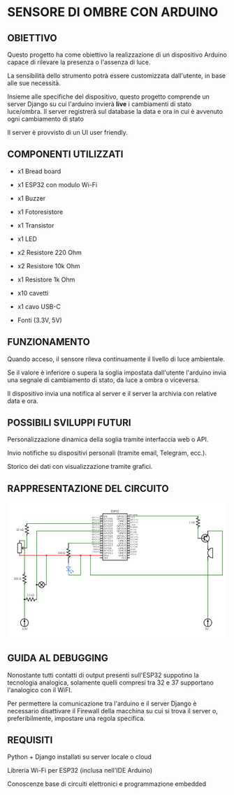 # SENSORE DI OMBRE CON ARDUINO

## OBIETTIVO

Questo progetto ha come obiettivo la realizzazione di un dispositivo Arduino capace di rilevare la presenza o l'assenza di luce.

La sensibilità dello strumento potrà essere customizzata dall'utente, in base alle sue necessità.

Insieme alle specifiche del dispositivo, questo progetto comprende un server Django su cui l'arduino invierà **live** i cambiamenti di stato luce/ombra. Il server registrerà sul database la data e ora in cui è avvenuto ogni cambiamento di stato

Il server è provvisto di un UI user friendly.


## COMPONENTI UTILIZZATI

- x1 Bread board

- x1 ESP32 con modulo Wi-Fi

- x1 Buzzer

- x1 Fotoresistore

- x1 Transistor

- x1 LED

- x2 Resistore 220 Ohm
  
- x2 Resistore 10k Ohm

- x1 Resistore 1k Ohm

- x10 cavetti

- x1 cavo USB-C

- Fonti (3.3V, 5V)

## FUNZIONAMENTO

Quando acceso, il sensore rileva continuamente il livello di luce ambientale.

Se il valore è inferiore o supera la soglia impostata dall'utente l'arduino invia una segnale di cambiamento di stato, da luce a ombra o viceversa.

Il dispositivo invia una notifica al server e il server la archivia con relative data e ora.

## POSSIBILI SVILUPPI FUTURI

Personalizzazione dinamica della soglia tramite interfaccia web o API.

Invio notifiche su dispositivi personali (tramite email, Telegram, ecc.).

Storico dei dati con visualizzazione tramite grafici.

## RAPPRESENTAZIONE DEL CIRCUITO

![Circuito](circuit.png)

## GUIDA AL DEBUGGING

Nonostante tutti contatti di output presenti sull'ESP32 suppotino la tecnologia analogica, solamente quelli compresi tra 32 e 37 supportano l'analogico con il WiFI.

Per permettere la comunicazione tra l'arduino e il server Django è necessario disattivare il Firewall della macchina su cui si trova il server o, preferibilmente, impostare una regola specifica.

## REQUISITI

Python + Django installati su server locale o cloud

Libreria Wi-Fi per ESP32 (inclusa nell'IDE Arduino)

Conoscenze base di circuiti elettronici e programmazione embedded
